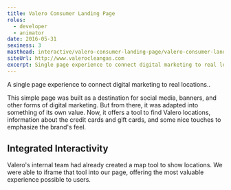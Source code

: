 ```yaml
---
title: Valero Consumer Landing Page
roles:
  - developer
  - animator
date: 2016-05-31
sexiness: 3
masthead: interactive/valero-consumer-landing-page/valero-consumer-landing-page.jpg
siteUrl: http://www.valerocleangas.com
excerpt: Single page experience to connect digital marketing to real locations.
---
```


<p class="lead-in">A single page experience to connect digital marketing to real locations..</p>

This simple page was built as a destination for social media, banners, and other forms of digital marketing. But from there, it was adapted into something of its own value. Now, it offers a tool to find Valero locations, information about the credit cards and gift cards, and some nice touches to emphasize the brand's feel.

## Integrated Interactivity

Valero's internal team had already created a map tool to show locations. We were able to iframe that tool into our page, offering the most valuable experience possible to users.
